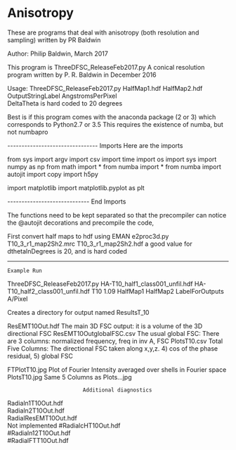 # Anisotropy
These are programs that deal with anisotropy (both resolution and sampling) written by PR Baldwin


 Author: Philip Baldwin, March 2017


  This program is  ThreeDFSC_ReleaseFeb2017.py
 A conical resolution program  written by P. R. Baldwin in December 2016

Usage: ThreeDFSC_ReleaseFeb2017.py
                HalfMap1.hdf    HalfMap2.hdf   OutputStringLabel   AngstromsPerPixel            
DeltaTheta is hard coded to 20 degrees


Best is if this program comes with the anaconda package (2 or 3)
 which corresponds to Python2.7 or 3.5
This requires the existence of numba, but not numbapro

--------------------------------  Imports
Here are the imports 

from sys import argv
import csv
import time
import os
import sys
import numpy as np
from math import *
from numba import *
from numba import autojit
import copy
import h5py

import matplotlib
import matplotlib.pyplot as plt

-----------------------------  End Imports


The functions need to be kept separated so that the precompiler can
 notice the @autojit decorations and  precompile the code,
 
First convert half maps to hdf  using EMAN 
    e2proc3d.py T10_3_r1_map2Sh2.mrc T10_3_r1_map2Sh2.hdf
    a good value for  dthetaInDegrees is 20, and is hard coded




--------------------------------------------------------------------------------------
    Example Run


ThreeDFSC_ReleaseFeb2017.py HA-T10_half1_class001_unfil.hdf HA-T10_half2_class001_unfil.hdf T10               1.09
                              HalfMap1                        HalfMap2                      LabelForOutputs   A/Pixel

Creates a directory for output named
             ResultsT_10
   

ResEMT10Out.hdf              The main 3D FSC output: it is a volume of the 3D directional FSC
ResEMT10OutglobalFSC.csv     The usual global FSC: There are 3 columns: normalized frequency, freq in inv A, FSC
PlotsT10.csv                 Total Five Columns: The directional FSC taken along x,y,z. 4) cos of the phase residual, 5) global FSC

FTPlotT10.jpg                Plot of Fourier Intensity averaged over shells in Fourier space
PlotsT10.jpg                 Same 5 Columns as Plots...jpg


                            Additional diagnostics
Radialn1T10Out.hdf  
Radialn2T10Out.hdf  
RadialResEMT10Out.hdf     
     Not implemented
#RadialcHT10Out.hdf  
#Radialn12T10Out.hdf  
#RadialFTT10Out.hdf   
